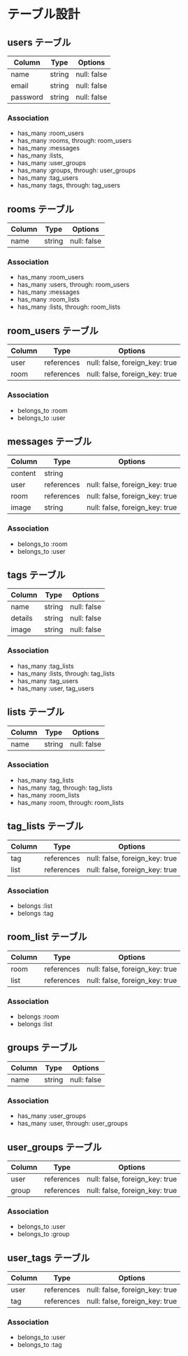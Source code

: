 # テーブル設計

## users テーブル

| Column   | Type   | Options     |
| -------- | ------ | ----------- |
| name     | string | null: false |
| email    | string | null: false |
| password | string | null: false |

### Association

- has_many :room_users
- has_many :rooms, through: room_users
- has_many :messages
- has_many :lists,
- has_many :user_groups
- has_many :groups, through: user_groups
- has_many :tag_users
- has_many :tags, through: tag_users

## rooms テーブル

| Column | Type   | Options     |
| ------ | ------ | ----------- |
| name   | string | null: false |

### Association

- has_many :room_users
- has_many :users, through: room_users
- has_many :messages
- has_many :room_lists
- has_many :lists, through: room_lists

## room_users テーブル

| Column | Type       | Options                        |
| ------ | ---------- | ------------------------------ |
| user   | references | null: false, foreign_key: true |
| room   | references | null: false, foreign_key: true |

### Association

- belongs_to :room
- belongs_to :user

## messages テーブル

| Column  | Type       | Options                        |
| ------- | ---------- | ------------------------------ |
| content | string     |                                |
| user    | references | null: false, foreign_key: true |
| room    | references | null: false, foreign_key: true |
| image   | string     | null: false, foreign_key: true |

### Association

- belongs_to :room
- belongs_to :user

## tags テーブル

| Column   | Type   | Options     |
| -------- | ------ | ----------- |
| name     | string | null: false |
| details  | string | null: false |
| image    | string | null: false |

### Association
- has_many :tag_lists
- has_many :lists, through: tag_lists
- has_many :tag_users
- has_many :user, tag_users

## lists テーブル

| Column | Type   | Options     |
| ------ | ------ | ----------- |
| name   | string | null: false |

### Association
- has_many :tag_lists
- has_many :tag, through: tag_lists
- has_many :room_lists
- has_many :room, through: room_lists

## tag_lists テーブル

| Column | Type       | Options                        |
| ------ | ---------- | ------------------------------ |
| tag    | references | null: false, foreign_key: true |
| list   | references | null: false, foreign_key: true |

### Association
- belongs :list
- belongs :tag

## room_list テーブル

| Column  | Type       | Options                        |
| ------- | ---------- | ------------------------------ |
| room    | references | null: false, foreign_key: true |
| list    | references | null: false, foreign_key: true |

### Association
- belongs :room
- belongs :list

## groups テーブル

| Column  | Type       | Options     |
| ------- | ---------- | ----------- |
| name    | string     | null: false |

### Association

- has_many :user_groups
- has_many :user, through: user_groups

## user_groups テーブル

| Column  | Type       | Options                        |
| ------- | ---------- | ------------------------------ |
| user    | references | null: false, foreign_key: true |
| group  | references | null: false, foreign_key: true |

### Association

- belongs_to :user
- belongs_to :group


## user_tags テーブル

| Column  | Type       | Options                        |
| ------- | ---------- | ------------------------------ |
| user    | references | null: false, foreign_key: true |
| tag     | references | null: false, foreign_key: true |

### Association

- belongs_to :user
- belongs_to :tag

